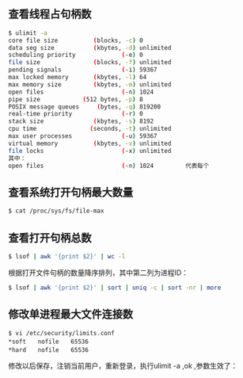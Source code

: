 ## 查看线程占句柄数

```sh
$ ulimit -a
core file size          (blocks, -c) 0
data seg size           (kbytes, -d) unlimited
scheduling priority             (-e) 0
file size               (blocks, -f) unlimited
pending signals                 (-i) 59367
max locked memory       (kbytes, -l) 64
max memory size         (kbytes, -m) unlimited
open files                      (-n) 1024
pipe size            (512 bytes, -p) 8
POSIX message queues     (bytes, -q) 819200
real-time priority              (-r) 0
stack size              (kbytes, -s) 8192
cpu time               (seconds, -t) unlimited
max user processes              (-u) 59367
virtual memory          (kbytes, -v) unlimited
file locks                      (-x) unlimited
其中：
open files                      (-n) 1024         代表每个
```

## 查看系统打开句柄最大数量

```sh
$ cat /proc/sys/fs/file-max
```

## 查看打开句柄总数

```sh
$ lsof | awk '{print $2}' | wc -l
```

根据打开文件句柄的数量降序排列，其中第二列为进程ID：

```sh
$ lsof | awk '{print $2}' | sort | uniq -c | sort -nr | more
```

## 修改单进程最大文件连接数

```shell
$ vi /etc/security/limits.conf
*soft　　nofile　　65536
*hard　　nofile　　65536
```

修改以后保存，注销当前用户，重新登录，执行ulimit -a ,ok ,参数生效了：